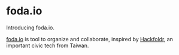 # foda.io

Introducing foda.io.

[foda.io](http://foda.io) is tool to organize and collaborate, inspired by [Hackfoldr](http://hackfoldr.org/), an important civic tech from Taiwan.
